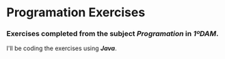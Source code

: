 # Programation Exercises
### Exercises completed from the subject *Programation* in ***1ºDAM***.
I'll be coding the exercises using ***Java***.
